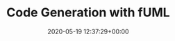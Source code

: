 ---
advisors:
- philip-langer
- tanja-mayerhofer
- gertrude-kappel
authors:
- Ulrich Fischer
categories: []
date: '2020-05-19 12:37:29+00:00'
external_link: ''
image:
  caption: ''
  focal_point: ''
  preview_only: false
slides: ''
summary: ''
tags:
- Finished
title: Code Generation with fUML
url_code: ''
url_pdf: ''
url_slides: ''
url_video: ''
---